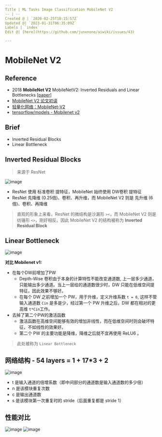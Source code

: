 ```yaml
---
Title | ML Tasks Image Classification MobileNet V2
-- | --
Created @ | `2020-02-25T10:15:57Z`
Updated @| `2023-01-31T06:35:09Z`
Labels | `index`
Edit @| [here](https://github.com/junxnone/aiwiki/issues/43)

---
```

# MobileNet V2

## Reference
- 2018 **MobileNet V2** MobileNetV2: Inverted Residuals and Linear Bottlenecks [[paper](https://arxiv.org/pdf/1801.04381.pdf)]
- [MobileNet V2 论文初读](https://zhuanlan.zhihu.com/p/33075914)
- [轻量化网络：MobileNet-V2](https://blog.csdn.net/u011995719/article/details/79135818)
- [tensorflow/models - Mobilenet v2](https://github.com/tensorflow/models/tree/master/research/slim/nets/mobilenet)

## Brief

- Inverted Residual Blocks
- Linear Bottleneck 


##  Inverted Residual Blocks
>来源于 ResNet

![image](https://user-images.githubusercontent.com/2216970/69781022-dd87bf00-11e7-11ea-9250-4ed218cf24b3.png)
- ResNet 使用 标准卷积 提特征，MobileNet 始终使用 DW卷积 提特征
- ResNet 先降维 (0.25倍)、卷积、再升维，而 MobileNet V2 则是 先升维 (6倍)、卷积、再降维
> 直观的形象上来看，ResNet 的微结构是沙漏形 `><`，而 MobileNet V2 则是纺锤形 `<>`，刚好相反。因此 MobileNet V2 的结构被称为 **Inverted Residual Block**

## Linear Bottleneck
![image](https://user-images.githubusercontent.com/2216970/69779759-0c039b00-11e4-11ea-98c5-92913f2aec97.png)

**对比 Mobilenet v1:**
- 在每个DW前增加了PW
  - Depth-Wise 卷积由于本身的计算特性不能改变通道数, 上一层多少通道，只能输出多少通道。当上一层给的通道数很少时，DW 只能在低维空间提特征，因此效果不够好。
  - 在每个 DW 之前增加一个 PW，用于升维，定义升维系数 `t = 6`, 这样不管输入通道数 `Cin` 是多是少，经过第一个 PW 升维之后，DW 都在相对的更高维 `t*Cin`工作。
- 去掉了第二个PW的激活函数
  - 激活函数在高维空间能够有效的增加非线性，而在低维空间时则会破坏特征，不如线性的效果好。
  - 第二个 PW 的主要功能是降维，降维之后就不宜再使用 ReLU6 。
> 此处被称为 `Linear Bottleneck`

## 网络结构 - 54 layers = 1 + 17*3 + 2
![image](https://user-images.githubusercontent.com/2216970/69782241-68b68400-11eb-11ea-938b-b8f283f5fe90.png)
- t  是输入通道的倍增系数（即中间部分的通道数是输入通道数的多少倍）
- n 是该模块重复次数
- c 是输出通道数
- s 是该模块第一次重复时的 stride（后面重复都是 stride 1）

## 性能对比
![image](https://user-images.githubusercontent.com/2216970/69782635-9223df80-11ec-11ea-887a-96999bc1e245.png)
![image](https://user-images.githubusercontent.com/2216970/69782669-a8ca3680-11ec-11ea-87a3-21b6f864c9b2.png)
